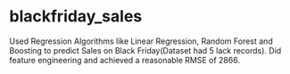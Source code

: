 # blackfriday_sales
Used Regression Algorithms like Linear Regression, Random Forest and Boosting to predict Sales on Black Friday(Dataset had 5 lack records). Did feature engineering and achieved a reasonable RMSE of 2866.
